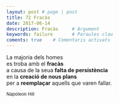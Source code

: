 ```yaml
---
layout: post # page | post
title: 72 Fracàs
date: 2017-06-14 
description: Fracàs     # Argument
keywords: failure       # Paraules clau
coments: true    # Comentaris activats
---
```


La majoria dels homes <br />
es troba amb el **fracàs** <br />
a causa de la seua **falta de persistència** <br />
en la **creació de nous plans** <br />
per a **reemplaçar** aquells que varen fallar. <br />

<small>Napoleon Hill</small>
